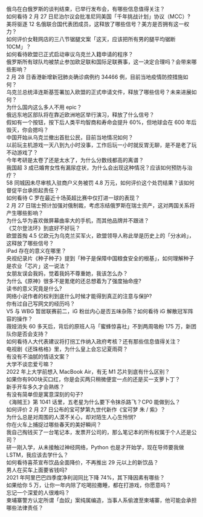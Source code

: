 俄乌在白俄罗斯的谈判结束，已举行发布会，有哪些信息值得关注？  
如何看待 2 月 27 日尼泊尔议会批准尼同美国「千年挑战计划」协议（MCC）?  
美将驱逐 12 名俄联合国代表团成员，这释放了哪些信号？美方是否拥有这一权力？  
如何评价女鞋网店的三八节锯腿文案「这天，应该把所有男的腿平均锯断 10CM」？  
如何看待欧盟已正式启动审议乌克兰入籍申请的程序？  
俄罗斯所有球队均被禁止参加欧足联和国际足联赛事，这一决定合理吗？会带来哪些影响？  
2 月 28 日香港新增新冠肺炎确诊病例约 34466 例，目前当地疫情防控措施如何？  
乌克兰总统泽连斯基签署加入欧盟的正式申请文件，释放了哪些信号？未来进展如何？  
为什么国内这么多人不用 epic？  
俄远东地区部队将在靠近欧洲地区举行演习，释放了什么信号？  
假如有一个按钮，按下后人类平均智商和寿命会提升 60%，但地球会在 600 年后毁灭，你会摁吗？  
中国开始从乌克兰撤出首批公民，目前当地情况如何？  
以前玩主机游戏一天八到九小时没事，工作后玩一小时就反胃无聊，是不是老了玩不动游戏了？  
今年考研是太卷了还是太水了，为什么分数线都高的离谱？  
我国超 3 成已婚育女性有漏尿症状，为什么会出现这种情况？应该如何预防与治疗？  
58 同城因未尽审核入驻商户义务被罚 4.8 万元，如何评价这个处罚结果？该如何督促平台承担起责任？  
如何看待 C 罗在最近十场英超比赛中仅打进一球的表现？  
2 月 27 日瑞士预计加强对俄制裁，考虑冻结俄罗斯在瑞士资产，这对两国关系将产生哪些影响？  
为什么华为喜欢做屏幕曲率大的手机，而其他品牌并不跟进？  
《艾尔登法环》到底好不好玩？  
欧盟首掏 4.5 亿欧元为乌克兰买军火，欧盟领导人称此举是历史上的「分水岭」，这释放了哪些信号？  
iPad 存在的意义在哪里？  
央视纪录片《种子种子》提到「种子是保障中国粮食安全的根基」，如何理解种子是农业「芯片」这一说法？  
女朋友误会我妈，觉着我妈不尊重她，我该怎么办？  
为什么《原神》很多不是氪佬的还总想着为了强度抽命座?  
读书的意义究竟是什么?  
网络小说作者的权利到底什么时候才能得到真正的注意与保护?  
你有过自己写网文的经历吗？  
V5 与 WBG 暂居联赛前二，iG 粉丝内心是否五味杂陈？如何看待 iG 解散冠军阵容的操作？  
薇娅消失 60 多天后，背后的原班人马「蜜蜂惊喜社」不到两周吸粉 175 万，新团队你是否会支持？  
如何看待人大代表建议将打拐工作纳入政府考核？还有那些信息值得关注？  
电视剧《还珠格格》里，为什么皇上会忘记夏雨荷？  
有没有不油腻的情话文案？  
大学不谈恋爱亏嘛？  
2022 年上大学前想入 MacBook Air，有无 M1 芯片到底有什么区别？  
如果你有900块买口红，你是会买两只稍微便宜一点的还是买一支萝卜丁？  
新手开车多久才会熟练？  
有没有简单但是寓意深刻的句子?  
《海贼王》第 1041 话里，五老星为什么要下令抹杀路飞？CP0 能做到么？  
如何评价 2 月 27 日公布的宝可梦第九世代新作《宝可梦 朱 / 紫》？  
为什么总是对周围的人漠不关心，却对陌生人心生怜悯?  
你在火车上捕捉过哪些春天的美好瞬间？  
我自己掏钱买了一台笔记本，发票开公司的，那么笔记本的所有权属于个人还是公司？  
研一刚入学，从未接触过神经网络，Python 也是才开始学，现在导师要我做 LSTM，我应该去学什么？  
如何看待喜茶宣布饮品全面降价，不再推出 29 元以上的新饮品？  
男人在买车上面要省钱吗?  
2021 年阿里巴巴四季度净利润同比下降 74%，其下降因素有哪些？  
如果给你 5 万，让你一年内除了吃喝拉撒睡，都在打游戏，你愿意吗？  
忘记一个深爱的人很难吗？  
柬埔寨警方认定所谓「血奴」案纯属编造，当事人系偷渡至柬埔寨，他可能会承担哪些法律责任？  
